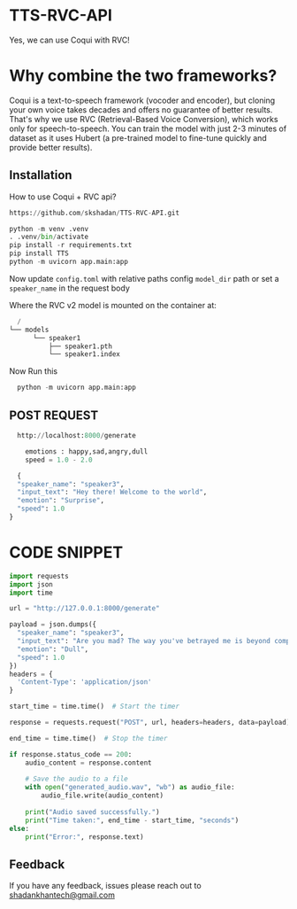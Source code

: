 
# TTS-RVC-API

Yes, we can use Coqui with RVC!

# Why combine the two frameworks?

Coqui is a text-to-speech framework (vocoder and encoder), but cloning your own voice takes decades and offers no guarantee of better results. That's why we use RVC (Retrieval-Based Voice Conversion), which works only for speech-to-speech. You can train the model with just 2-3 minutes of dataset as it uses Hubert (a pre-trained model to fine-tune quickly and provide better results).


## Installation

How to use Coqui + RVC api?

```python
https://github.com/skshadan/TTS-RVC-API.git
```
```python
python -m venv .venv
. .venv/bin/activate
pip install -r requirements.txt
pip install TTS
python -m uvicorn app.main:app
```
Now update `config.toml` with relative paths
config `model_dir` path or set a `speaker_name` in the request body

Where the RVC v2 model is mounted on the container at:
```python
  /
└── models
      └── speaker1
          ├── speaker1.pth
          └── speaker1.index
```

Now Run this 
```python
  python -m uvicorn app.main:app
```
## POST REQUEST

```python
  http://localhost:8000/generate
```
```python
    emotions : happy,sad,angry,dull
    speed = 1.0 - 2.0
```
```python
  {
  "speaker_name": "speaker3",
  "input_text": "Hey there! Welcome to the world",
  "emotion": "Surprise",
  "speed": 1.0
}
```
   
# CODE SNIPPET

```python
import requests
import json
import time

url = "http://127.0.0.1:8000/generate"

payload = json.dumps({
  "speaker_name": "speaker3",
  "input_text": "Are you mad? The way you've betrayed me is beyond comprehension, a slap in the face that's left me boiling with an anger so intense it's as if you've thrown gasoline on a fire, utterly destroying any trust that was left.",
  "emotion": "Dull",
  "speed": 1.0
})
headers = {
  'Content-Type': 'application/json'
}

start_time = time.time()  # Start the timer

response = requests.request("POST", url, headers=headers, data=payload)

end_time = time.time()  # Stop the timer

if response.status_code == 200:
    audio_content = response.content
    
    # Save the audio to a file
    with open("generated_audio.wav", "wb") as audio_file:
        audio_file.write(audio_content)
        
    print("Audio saved successfully.")
    print("Time taken:", end_time - start_time, "seconds")
else:
    print("Error:", response.text)
```
## Feedback

If you have any feedback, issues please reach out to shadankhantech@gmail.com

